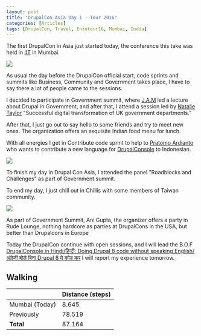 ```yaml
---
layout: post
title: "DrupalCon Asia Day 1 - Tour 2016"
categories: [Articles]
tags: [DrupalCon, Travel, Enzotour16, Mumbai, India]
---
```

The first DrupalCon in Asia just started today, the conference this take was held in [IIT](www.iitb.ac.in) in Mumbai.

<img style="margin-right: 20px;" src="{{site.url }}/assets/img/drupalconasia-badge.jpg"/>

As usual the day before the DrupalCon official start, code sprints and summits like Business, Community and Government takes place, I have to say there a lot of people came to the sessions.

I decided to participate in Government summit, where [J.A.M](http://horn.cologne/) led a lecture about Drupal in Government, and after that, I attend a session led by [Natalie Taylor](https://www.linkedin.com/in/natalie-taylor-00a67012) "Successful digital transformation of UK government departments."

After that, I just go out to say hello to some friends and try to meet new ones. The organization offers an exquisite Indian food menu for lunch.

With all energies I get in Contribute code sprint to help to  [Pratomo Ardianto](https://sg.linkedin.com/in/ardnet) who wants to contribute a new language for [DrupalConsole](http://drupalconsole.com) to Indonesian.

<img style="margin-right: 20px;" src="{{site.url }}/assets/img/console_indonesian.png"/>


To finish my day in Drupal Con Asia, I attended the panel "Roadblocks and Challenges" as part of Government summit.

To end my day, I just chill out in Chillis with some members of Taiwan community.

<img style="margin-right: 20px;" src="{{site.url }}/assets/img/drupal-taiwan-dinner.jpg"/>


As part of Government Summit, Ani Gupta, the organizer offers a party in Rude Lounge, nothing hardcore as parties at DrupalCons in the USA, but better than Drupalcons in Europe

Today the DrupalCon continue with open sessions, and I will lead the B.O.F [DrupalConsole in Hindi/हिन्दी: Doing Drupal 8 code without speaking English/अंग्रेजी बोले बिना Drupal 8 मे कोड कर](https://events.drupal.org/asia2016/bofs/drupalconsole-hindi%E0%A4%B9%E0%A4%BF%E0%A4%A8%E0%A5%8D%E0%A4%A6%E0%A5%80-doing-drupal-8-code-without-speaking-english%E0%A4%85%E0%A4%82%E0%A4%97%E0%A5%8D%E0%A4%B0%E0%A5%87%E0%A4%9C%E0%A5%80-%E0%A4%AC%E0%A5%8B%E0%A4%B2%E0%A5%87-%E0%A4%95%E0%A5%87) I will report my experience tomorrow.

## Walking
|  | Distance (steps) |
|---|---|
| Mumbai (Today) |  8.645|
| Previously  | 78.519 |
| **Total**  |  87.164|